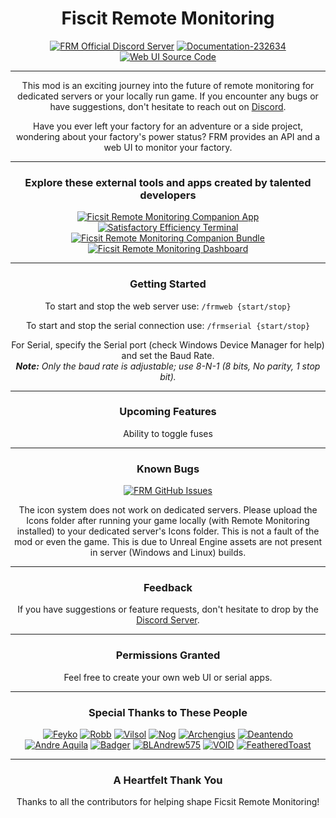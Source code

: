 <h1 align="center">Fiscit Remote Monitoring</h1>

<p align="center">
   <a href="https://discord.gg/c6446HTHpu"><img src="https://img.shields.io/badge/FRM's Official Discord Server-232634?style=for-the-badge&logo=discord&logoColor=232634&color=F2C800" alt="FRM Official Discord Server"></a>
   <a href="https://github.com/V0IDL355/FRM-s-WebUI-Source"><img src="https://img.shields.io/badge/Documentation-232634?style=for-the-badge&logo=github&logoColor=232634&color=F2C800" alt="Documentation-232634"></a>
   <a href="https://docs.ficsit.app/ficsitremotemonitoring/latest/"><img src="https://img.shields.io/badge/Web UI's Source Code-232634?style=for-the-badge&logo=readthedocs&logoColor=232634&color=F2C800" alt="Web UI Source Code"></a>
</p>

---

<p align="center">This mod is an exciting journey into the future of remote monitoring for dedicated servers or your locally run game. If you encounter any bugs or have suggestions, don't hesitate to reach out on <a href="https://discord.gg/c6446HTHpu">Discord</a>.</p>
<p align="center">Have you ever left your factory for an adventure or a side project, wondering about your factory's power status? FRM provides an API and a web UI to monitor your factory.</p>

---

<h3 align="center">Explore these external tools and apps created by talented developers</h3>
<p align="center">
   <a href="https://github.com/AP-Hunt/FicsitRemoteMonitoringCompanion/releases/"><img src="https://img.shields.io/badge/Ficsit Remote Monitoring Companion App-232634?style=for-the-badge&logo=github&logoColor=232634&color=F2C800" alt="Ficsit Remote Monitoring Companion App"></a>
   <a href="https://github.com/kikookraft/satisfactory-efficiency-terminal"><img src="https://img.shields.io/badge/Satisfactory Efficiency Terminal-232634?style=for-the-badge&logo=github&logoColor=232634&color=F2C800" alt="Satisfactory Efficiency Terminal"></a>
   <a href="https://github.com/featheredtoast/satisfactory-monitoring"><img src="https://img.shields.io/badge/Ficsit Remote Monitoring Companion Bundle-232634?style=for-the-badge&logo=github&logoColor=232634&color=F2C800" alt="Ficsit Remote Monitoring Companion Bundle"></a>
   <a href="https://github.com/Jonathan-Hofmann/ficsit-remote-monitoring-dasboard"><img src="https://img.shields.io/badge/Ficsit Remote Monitoring Dashboard-232634?style=for-the-badge&logo=github&logoColor=232634&color=F2C800" alt="Ficsit Remote Monitoring Dashboard"></a>
</p>


---

<h3 align="center">Getting Started</h3>
<p align="center">To start and stop the web server use: <code>/frmweb {start/stop}</code></p>
<p align="center">To start and stop the serial connection use: <code>/frmserial {start/stop}</code></p>
<p align="center">
   For Serial, specify the Serial port (check Windows Device Manager for help) and set the Baud Rate.
   <br>
   <em><strong>Note:</strong> Only the baud rate is adjustable; use 8-N-1 (8 bits, No parity, 1 stop bit).</em>
</p>

---

<h3 align="center">Upcoming Features</h3>
<p align="center">
   Ability to toggle fuses
</p>

---

<h3 align="center">Known Bugs</h3>
<p align="center">
<a href="https://github.com/porisius/FicsitRemoteMonitoring/issues"><img src="https://img.shields.io/badge/FRM GitHub Issues-232634?style=for-the-badge&logo=github&logoColor=232634&color=F2C800" alt="FRM GitHub Issues"></a>
</p>
<p align="center">
The icon system does not work on dedicated servers. Please upload the Icons folder after running your game locally (with Remote Monitoring installed) to your dedicated server's Icons folder. This is not a fault of the mod or even the game. This is due to Unreal Engine assets are not present in server (Windows and Linux) builds.
   </p>


---

<h3 align="center">Feedback</h3>
<p align="center">If you have suggestions or feature requests, don't hesitate to drop by the <a href="https://discord.gg/c6446HTHpu">Discord Server</a>.</p>


---

<h3 align="center">Permissions Granted</h3>
<p align="center">Feel free to create your own web UI or serial apps.</p>

---

<h3 align="center">Special Thanks to These People</h3>
<p align="center">
   <a href="https://discordapp.com/users/227473074616795137"><img src="https://img.shields.io/badge/Feyko-232634?style=for-the-badge&logo=discord&logoColor=232634&color=F2C800" alt="Feyko"></a>
   <a href="https://discordapp.com/users/187385442549628928"><img src="https://img.shields.io/badge/Robb-232634?style=for-the-badge&logo=discord&logoColor=232634&color=F2C800" alt="Robb"></a>
   <a href="https://discordapp.com/users/135134753534771201"><img src="https://img.shields.io/badge/Vilsol-232634?style=for-the-badge&logo=discord&logoColor=232634&color=F2C800" alt="Vilsol"></a>
   <a href="https://discordapp.com/users/277050857852370944"><img src="https://img.shields.io/badge/Nog-232634?style=for-the-badge&logo=discord&logoColor=232634&color=F2C800" alt="Nog"></a>
   <a href="https://discordapp.com/users/163955176313585666"><img src="https://img.shields.io/badge/Archengius-232634?style=for-the-badge&logo=discord&logoColor=232634&color=F2C800" alt="Archengius"></a>
   <a href="https://discordapp.com/users/293484684787056640"><img src="https://img.shields.io/badge/Deantendo-232634?style=for-the-badge&logo=discord&logoColor=232634&color=F2C800" alt="Deantendo"></a>
   <a href="https://discordapp.com/users/294943551605702667"><img src="https://img.shields.io/badge/Andre Aquila-232634?style=for-the-badge&logo=discord&logoColor=232634&color=F2C800" alt="Andre Aquila"></a>
   <a href="https://discordapp.com/users/186896287856197633"><img src="https://img.shields.io/badge/Badger-232634?style=for-the-badge&logo=discord&logoColor=232634&color=F2C800" alt="Badger"></a>
   <a href="https://discordapp.com/users/509759568037937152"><img src="https://img.shields.io/badge/BLAndrew575-232634?style=for-the-badge&logo=discord&logoColor=232634&color=F2C800" alt="BLAndrew575"></a>
   <a href="https://discordapp.com/users/212243828831289344"><img src="https://img.shields.io/badge/VOID-232634?style=for-the-badge&logo=discord&logoColor=232634&color=F2C800" alt="VOID"></a>
   <a href="https://discordapp.com/users/130401633564753920"><img src="https://img.shields.io/badge/FeatheredToast-232634?style=for-the-badge&logo=discord&logoColor=232634&color=F2C800" alt="FeatheredToast"></a>
</p>

---

<h3 align="center">A Heartfelt Thank You</h3>
<p align="center">Thanks to all the contributors for helping shape Ficsit Remote Monitoring!</p>
